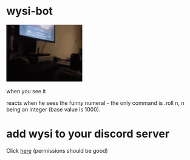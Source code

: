 # wysi-bot

<img src="media/wysiaireu.gif" alt="Project banner" width="200"/>

when you see it

reacts when he sees the funny numeral - the only command is .roll n, n being an integer (base value is 1000).

# add wysi to your discord server

Click [here](https://discord.com/api/oauth2/authorize?client_id=834759538288361554&permissions=2148006976&scope=bot) (permissions should be good)
